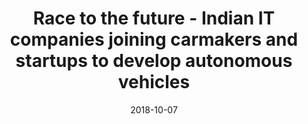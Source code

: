 ---
title: "Race to the future - Indian IT companies joining carmakers and startups to develop autonomous vehicles"
date: 2018-10-07
newsprovider: "economictimes"
summary: "Professor Ravindran B, who heads the Robert Bosch Centre for Data Science and Artificial Intelligence at IIT-Madras, said: “We have worked on building AI based decision-making algorithms that allow us to adaptively learn controllers for driving. In particular, our group has explored the question of learning from demonstrations. These are largely laboratory experiments and have not yet been translated into real systems.” "
image: "/images/news/news1.jpg"
link: "https://economictimes.indiatimes.com/industry/auto/auto-news/indian-it-companies-joining-carmakers-and-startups-to-develop-autonomous-vehicles/articleshow/66079150.cms"
draft: false
---